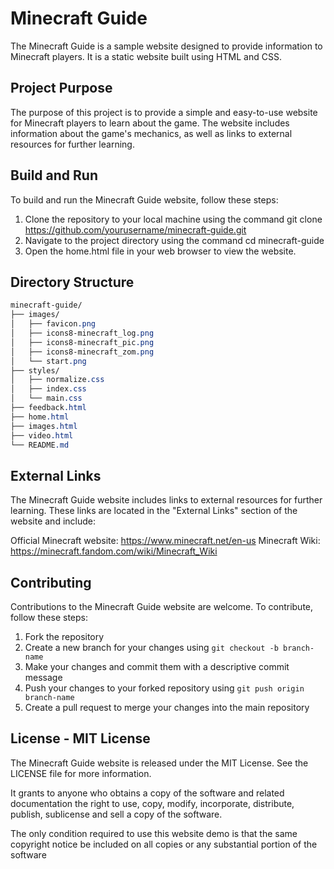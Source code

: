 # Minecraft Guide
The Minecraft Guide is a sample website designed to provide information to Minecraft players. It is a static website built using HTML and CSS.

## Project Purpose
The purpose of this project is to provide a simple and easy-to-use website for Minecraft players to learn about the game. The website includes information about the game's mechanics, as well as links to external resources for further learning.

## Build and Run
To build and run the Minecraft Guide website, follow these steps:
1. Clone the repository to your local machine using the command git clone https://github.com/yourusername/minecraft-guide.git
2. Navigate to the project directory using the command cd minecraft-guide
3. Open the home.html file in your web browser to view the website.

## Directory Structure
```css
minecraft-guide/
├── images/
│   ├── favicon.png
│   ├── icons8-minecraft_log.png
│   ├── icons8-minecraft_pic.png
│   ├── icons8-minecraft_zom.png
│   └── start.png
├── styles/
│   ├── normalize.css
│   ├── index.css
│   └── main.css
├── feedback.html
├── home.html
├── images.html
├── video.html
└── README.md
```


## External Links
The Minecraft Guide website includes links to external resources for further learning. These links are located in the "External Links" section of the website and include:

Official Minecraft website: https://www.minecraft.net/en-us
Minecraft Wiki: https://minecraft.fandom.com/wiki/Minecraft_Wiki

## Contributing
Contributions to the Minecraft Guide website are welcome. To contribute, follow these steps:
1. Fork the repository
2. Create a new branch for your changes using `git checkout -b branch-name`
3. Make your changes and commit them with a descriptive commit message
4. Push your changes to your forked repository using `git push origin branch-name`
5. Create a pull request to merge your changes into the main repository

## License - MIT License
The Minecraft Guide website is released under the MIT License. See the LICENSE file for more information.

It grants to anyone who obtains a copy of the software and related documentation the right to use, copy, modify, incorporate, distribute, publish, sublicense and sell a copy of the software.

The only condition required to use this website demo is that the same copyright notice be included on all copies or any substantial portion of the software

